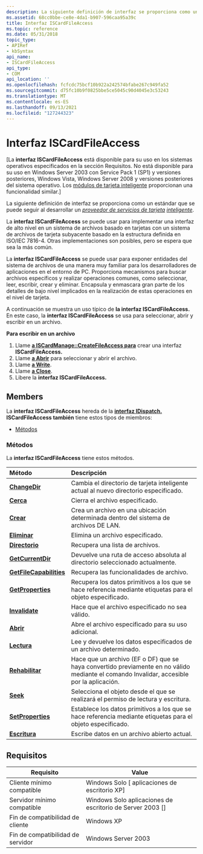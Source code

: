 ```yaml
---
description: La siguiente definición de interfaz se proporciona como un estándar que se puede seguir al desarrollar un proveedor de servicios de tarjeta inteligente.
ms.assetid: 68cc0bbe-ce8e-4da1-b907-596caa95a39c
title: Interfaz ISCardFileAccess
ms.topic: reference
ms.date: 05/31/2018
topic_type:
- APIRef
- kbSyntax
api_name:
- ISCardFileAccess
api_type:
- COM
api_location: ''
ms.openlocfilehash: fcfcdc75bcf10b922a242574bfabe267c949fa52
ms.sourcegitcommit: d75fc10b9f0825bbe5ce5045c90d4045e3c53243
ms.translationtype: MT
ms.contentlocale: es-ES
ms.lasthandoff: 09/13/2021
ms.locfileid: "127244323"
---
```

# <a name="iscardfileaccess-interface"></a>Interfaz ISCardFileAccess

\[La **interfaz ISCardFileAccess** está disponible para su uso en los sistemas operativos especificados en la sección Requisitos. No está disponible para su uso en Windows Server 2003 con Service Pack 1 (SP1) y versiones posteriores, Windows Vista, Windows Server 2008 y versiones posteriores del sistema operativo. Los [módulos de tarjeta inteligente](/previous-versions/windows/desktop/secsmart/smart-card-modules) proporcionan una funcionalidad similar.\]

La siguiente definición de interfaz se proporciona como un estándar que se puede seguir al desarrollar un [*proveedor de servicios de tarjeta*](../secgloss/s-gly.md) [*inteligente*](../secgloss/c-gly.md).

La **interfaz ISCardFileAccess** se puede usar para implementar una interfaz de alto nivel en un sistema de archivos basado en tarjetas con un sistema de archivos de tarjeta subyacente basado en la estructura definida en ISO/IEC 7816-4. Otras implementaciones son posibles, pero se espera que sea la más común.

La **interfaz ISCardFileAccess** se puede usar para exponer entidades del sistema de archivos de una manera muy familiar para los desarrolladores de aplicaciones en el entorno de PC. Proporciona mecanismos para buscar archivos específicos y realizar operaciones comunes, como seleccionar, leer, escribir, crear y eliminar. Encapsula y enmascara gran parte de los detalles de bajo nivel implicados en la realización de estas operaciones en el nivel de tarjeta.

A continuación se muestra un uso típico de **la interfaz ISCardFileAccess.** En este caso, la **interfaz ISCardFileAccess** se usa para seleccionar, abrir y escribir en un archivo.

**Para escribir en un archivo**

1.  Llame [**a ISCardManage::CreateFileAccess para**](iscardmanage-createfileaccess.md) crear una interfaz **ISCardFileAccess.**
2.  Llame [**a Abrir**](iscardfileaccess-open.md) para seleccionar y abrir el archivo.
3.  Llame [**a Write**](iscardfileaccess-write.md).
4.  Llame [**a Close**](iscardfileaccess-close.md).
5.  Libere la **interfaz ISCardFileAccess.**

## <a name="members"></a>Members

La **interfaz ISCardFileAccess** hereda de la [**interfaz IDispatch.**](/windows/win32/api/oaidl/nn-oaidl-idispatch) **ISCardFileAccess también** tiene estos tipos de miembros:

-   [Métodos](#methods)

### <a name="methods"></a>Métodos

La **interfaz ISCardFileAccess** tiene estos métodos.



| Método                                                              | Descripción                                                                                                                                  |
|:--------------------------------------------------------------------|:---------------------------------------------------------------------------------------------------------------------------------------------|
| [**ChangeDir**](iscardfileaccess-changedir.md)                     | Cambia el directorio de tarjeta inteligente actual al nuevo directorio especificado.<br/>                                                          |
| [**Cerca**](iscardfileaccess-close.md)                             | Cierra el archivo especificado.<br/>                                                                                                        |
| [**Crear**](iscardfileaccess-create.md)                           | Crea un archivo en una ubicación determinada dentro del sistema de archivos DE LAN.<br/>                                                                    |
| [**Eliminar**](iscardfileaccess-delete.md)                           | Elimina un archivo especificado.<br/>                                                                                                         |
| [**Directorio**](iscardfileaccess-directory.md)                     | Recupera una lista de archivos.<br/>                                                                                                        |
| [**GetCurrentDir**](iscardfileaccess-getcurrentdir.md)             | Devuelve una ruta de acceso absoluta al directorio seleccionado actualmente.<br/>                                                                     |
| [**GetFileCapabilities**](iscardfileaccess-getfilecapabilities.md) | Recupera las funcionalidades de archivo.<br/>                                                                                                      |
| [**GetProperties**](iscardfileaccess-getproperties.md)             | Recupera los datos primitivos a los que se hace referencia mediante etiquetas para el objeto especificado.<br/>                                                           |
| [**Invalidate**](iscardfileaccess-invalidate.md)                   | Hace que el archivo especificado no sea válido.<br/>                                                                                               |
| [**Abrir**](iscardfileaccess-open.md)                               | Abre el archivo especificado para su uso adicional.<br/>                                                                                         |
| [**Lectura**](iscardfileaccess-read.md)                               | Lee y devuelve los datos especificados de un archivo determinado.<br/>                                                                           |
| [**Rehabilitar**](iscardfileaccess-rehabilitate.md)               | Hace que un archivo (EF o DF) que se haya convertido previamente en no válido mediante el comando Invalidar, accesible por la aplicación.<br/> |
| [**Seek**](iscardfileaccess-seek.md)                               | Selecciona el objeto desde el que se realizará el permiso de lectura y escritura.<br/>                                                                 |
| [**SetProperties**](iscardfileaccess-setproperties.md)             | Establece los datos primitivos a los que se hace referencia mediante etiquetas para el objeto especificado.<br/>                                                                |
| [**Escritura**](iscardfileaccess-write.md)                             | Escribe datos en un archivo abierto actual.<br/>                                                                                             |



 

## <a name="requirements"></a>Requisitos



| Requisito | Value |
|-------------------------------------|------------------------------------------------------|
| Cliente mínimo compatible<br/> | Windows Solo \[ aplicaciones de escritorio XP\]<br/>          |
| Servidor mínimo compatible<br/> | Windows Solo aplicaciones de escritorio de Server 2003 \[\]<br/> |
| Fin de compatibilidad de cliente<br/>    | Windows XP<br/>                                |
| Fin de compatibilidad de servidor<br/>    | Windows Server 2003<br/>                       |



 

 
